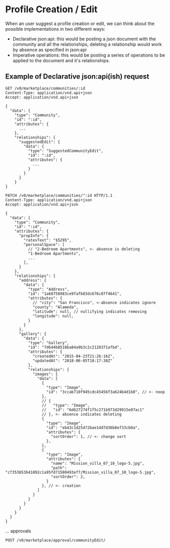 # Profile Creation / Edit

When an user suggest a profile creation or edit, we can think about the possible implementations in two different ways:

- Declarative json:api: this would be posting a json document with the community and all the relationships, deleting a relationship would work by absence as specified in json:api
- Imperative operations: this would be posting a series of operations to be applied to the document and it's relationships.

## Example of Declarative json:api(ish) request

```http request
GET /v0/marketplace/communities/:id
Content-Type: application/vnd.api+json
Accept: application/vnd.api+json

{
  "data": {
    "type": "Community",
    "id": ":id",
    "attributes": {
      ...
    },
    "relationships": {
      "suggestedEdit": {
        "data": {
          "type": "SuggestedCommunityEdit",
          "id": ":id",
          "attributes": {
            ...
          }
        }
      }
    }
}
```

```http request
PATCH /v0/marketplace/communities/":id HTTP/1.1
Content-Type: application/vnd.api+json
Accept: application/vnd.api+json

{
  "data": {
    "type": "Community",
    "id": ":id",
    "attributes": {
      "propInfo": {
        "ratesText": "$5295",
        "personalSpace": [
          // "2-Bedroom Apartments", <- absence is deleting
          "1-Bedroom Apartments",
          ...
        ],
      }
    },
    "relationships": {
      "address": {
        "data": {
          "type": "Address",
          "id": "1a68758983ce9fafb83dc676c87f4641",
          "attributes": {
            // "city": "San Francisco", <-absence indicates ignore
            "county": "Alameda",
            "latitude": null, // nullifying indicates removing
            "longitude": null,
          }
        }
      },
      "gallery": {
        "data": {
          "type": "Gallery",
          "id": "7d644b8518ba84a9b3c2c2128371afbd",
          "attributes": {
            "createdAt": "2015-04-23T21:26:16Z",
            "updatedAt": "2018-06-05T18:17:38Z"
          },
          "relationships": {
            "images": {
              "data": [
                {
                  "type": "Image",
                  "id": "3ccab710f945cdc45456f3a624b4d1b8", // <- noop
                },
                // {
                //   "type": "Image",
                //   "id": "6d627274f1f5c271b973d29915e07ac1"
                // }, <- absence indicates deleting
                {
                  "type": "Image",
                  "id": "eb43c1d25472bae1dd7d36b8ef33cb0a",
                  "attributes": {
                    "sortOrder": 1, // <- change sort
                  },
                },
                {
                  "type": "Image",
                  "attributes": {
                    "name": "Mission_villa_07_10_logo-5.jpg",
                    "path": "cf353653b41892c1a95fd71500493ef7/Mission_villa_07_10_logo-5.jpg",
                    "sortOrder": 2,
                  }
                }, // <- creation
              ]
            }
          }
        }
      }
    }
  }
}
```
... approvals

```http request
POST /v0/marketplace/approval/communityEdit/
```
